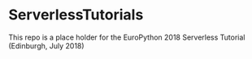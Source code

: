 # ServerlessTutorials

This repo is a place holder for the EuroPython 2018 Serverless Tutorial (Edinburgh, July 2018)

